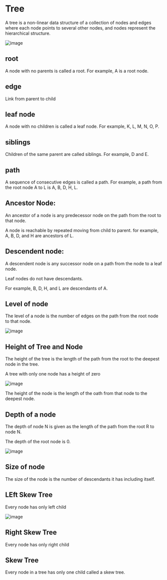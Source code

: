 # Tree

A tree is a non-linear data structure of a collection of nodes and edges where each node points to several other nodes, and nodes represent the hierarchical structure.

![image](https://github.com/smitesht/datastructures/assets/52151346/7634c1e4-c7e1-49b9-a96d-491cd47d270d)

## root

A node with no parents is called a root. For example, A is a root node.

## edge

Link from parent to child

## leaf node

A node with no children is called a leaf node. For example, K, L, M, N, O, P.

## siblings

Children of the same parent are called siblings. For example, D and E.

## path

A sequence of consecutive edges is called a path. For example, a path from the root node A to L is A, B, D, H, L.

## Ancestor Node:

An ancestor of a node is any predecessor node on the path from the root to that node.

A node is reachable by repeated moving from child to parent. for example, A, B, D, and H are ancestors of L.

## Descendent node:

A descendent node is any successor node on a path from the node to a leaf node.

Leaf nodes do not have descendants.

For example, B, D, H, and L are descendants of A.

## Level of node

The level of a node is the number of edges on the path from the root node to that node.

![image](https://github.com/smitesht/datastructures/assets/52151346/7634c1e4-c7e1-49b9-a96d-491cd47d270d)

## Height of Tree and Node

The height of the tree is the length of the path from the root to the deepest node in the tree.

A tree with only one node has a height of zero

![image](https://github.com/smitesht/datastructures/assets/52151346/14663dc6-3ce0-4ab7-b131-4f24f37fef45)

The height of the node is the length of the oath from that node to the deepest node.

## Depth of a node

The depth of node N is given as the length of the path from the root R to node N.

The depth of the root node is 0.

![image](https://github.com/smitesht/datastructures/assets/52151346/3e1f064a-0509-477d-aa67-1df44f1b0f9c)

## Size of node

The size of the node is the number of descendants it has including itself.

## LEft Skew Tree

Every node has only left child

![image](https://github.com/smitesht/datastructures/assets/52151346/bd01976e-ca32-4900-8d41-a8f5d56d6945)

## Right Skew Tree

Every node has only right child

## Skew Tree

Every node in a tree has only one child called a skew tree.



